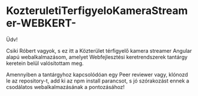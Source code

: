 # KozteruletiTerfigyeloKameraStreamer-WEBKERT-
Üdv!

Csiki Róbert vagyok, s ez itt a Közterület térfigyelő kamera streamer Angular alapú webalkalmazásom, amelyet Webfejlesztési keretrendszerek tantárgy keretein belül valósítottam meg.

Amennyiben a tantárgyhoz kapcsolódóan egy Peer reviewer vagy, klónozd le az repository-t, add ki az npm install parancsot, s jó szórakozást ennek a csodálatos webalkalmazásának a pontozásához!
